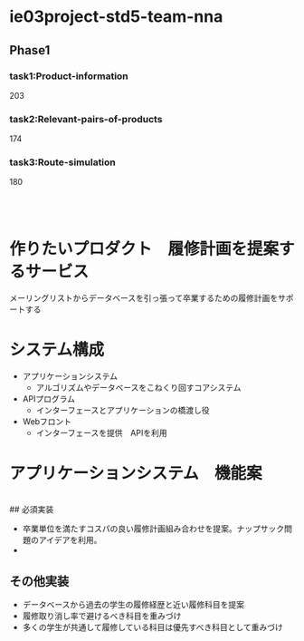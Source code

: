 # ie03project-std5-team-nna

## Phase1

### task1:Product-information

203

### task2:Relevant-pairs-of-products

174

### task3:Route-simulation

180

<br>
<br>

# 作りたいプロダクト　履修計画を提案するサービス

メーリングリストからデータベースを引っ張って卒業するための履修計画をサポートする

# システム構成

- アプリケーションシステム
  - アルゴリズムやデータベースをこねくり回すコアシステム
- APIプログラム
  - インターフェースとアプリケーションの橋渡し役
- Webフロント
  - インターフェースを提供　APIを利用

# アプリケーションシステム　機能案

<br>
## 必須実装

- 卒業単位を満たすコスパの良い履修計画組み合わせを提案。ナップサック問題のアイデアを利用。
-
## その他実装

- データベースから過去の学生の履修経歴と近い履修科目を提案
- 履修取り消し率で避けるべき科目を重みづけ
- 多くの学生が共通して履修している科目は優先すべき科目として重みづけ 